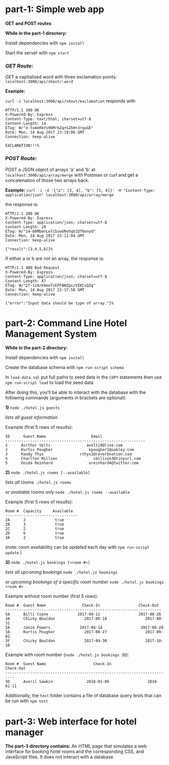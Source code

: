 # __part-1: Simple web app__

__GET and POST routes__

__While in the part-1 directory:__

Install dependencies with ```npm install```

Start the server with ```npm start```

### ___GET Route:___

GET a captialized word with three exclamation points: ```localhost:3000/api/shout/:word```

__Example:__

```curl -i localhost:3000/api/shout/exclamation``` responds with

```
HTTP/1.1 200 OK
X-Powered-By: Express
Content-Type: text/html; charset=utf-8
Content-Length: 14
ETag: W/"e-tu4eRkYs96MrbZq+SZhH+3rquGE"
Date: Mon, 14 Aug 2017 23:19:06 GMT
Connection: keep-alive

EXCLAMATION!!!%
```

### ___POST Route:___

POST a JSON object of arrays 'a' and 'b' at ```localhost:3000/api/array/merge```
with Postman or curl and get a concatenation of those two arrays back.

__Example:__
```curl -i -d '{"a": [3, 4], "b": [5, 6]}' -H "Content-Type: application/json" localhost:3000/api/array/merge```

the response is:
```
HTTP/1.1 200 OK
X-Powered-By: Express
Content-Type: application/json; charset=utf-8
Content-Length: 20
ETag: W/"14-60MbenLelCbzwVNvhqb1QT6onyU"
Date: Mon, 14 Aug 2017 23:11:04 GMT
Connection: keep-alive

{"result":[3,4,5,6]}%
```

If either a or b are not an array, the response is:

```
HTTP/1.1 400 Bad Request
X-Powered-By: Express
Content-Type: application/json; charset=utf-8
Content-Length: 47
ETag: W/"2f-1iH/kbeeTzEPFBNZpx/VIKCvQZg"
Date: Mon, 14 Aug 2017 23:17:58 GMT
Connection: keep-alive

{"error":"Input data should be type of array."}%

```
# __part-2: Command Line Hotel Management System__

__While in the part-2 directory:__

Install dependencies with ```npm install```

Create the database schema with ```npm run-script schema```

In ```load-data.sql``` put full paths to seed data in the ```COPY``` statements then use ```npm run-script load``` to load the seed data

After doing this, you'll be able to interact with the database with the following commands (arguments in brackets are optional):

__1)__ ```node ./hotel.js guests```

_lists all guest information_

Example (first 5 rows of results):
```
ID      Guest Name                    Email
--------------------------------------------------------------
1      Aurthur Velti                avelti0@live.com
2      Kurtis Pougher                kpougher1@oakley.com
3      Randy Thys                rthys2@reverbnation.com
4      Charlton Millson                cmillson3@tinyurl.com
5      Onida Reinhard                oreinhard4@twitter.com
```

__2)__ ```node ./hotel.js rooms [--available]```

_lists all rooms_ ```./hotel.js rooms```

_or available rooms only_ ```node ./hotel.js rooms --available```


Example (first 5 rows of results):


```
Room #  Capacity     Available
--------------------------------
2A      2             true
2B      3             true
2C      2             true
2D      6             true
3A      2             true
```


(note: room availability can be updated each day with ```npm run-script update``` )

__3)__ ```node ./hotel.js bookings [<room #>]```

_lists all upcoming bookings_ ```node ./hotel.js bookings```

_or upcoming bookings of a specific room number_ ```node ./hotel.js bookings <room #>```


Example without room number (first 5 rows):

```
Room #  Guest Name                Check-In                 Check-Out
---------------------------------------------------------------------
5A      Billi Coyne             2017-08-12                 2017-08-26
3A      Chicky Bouldon             2017-08-18                 2017-08-31
5A      Janie Powers             2017-08-18                 2017-08-28
3A      Kurtis Pougher             2017-08-27                 2017-09-03
3F      Chicky Bouldon             2017-09-30                 2017-10-10
```


Example with room number (```node ./hotel.js bookings 3D```):

```
Room #  Guest Name                     Check-In                  Check-Out
--------------------------------------------------------------------------
3D      Averil Sawkin               2018-01-09                 2018-01-11
```

Additionally, the ```test``` folder contains a file of database query tests that can be run with ```npm test```

# __part-3: Web interface for hotel manager__

__The part-3 directory contains:__
An HTML page that simulates a web interface for booking hotel rooms and the corresponding CSS, and JavaScript files. It does not interact with a database.

